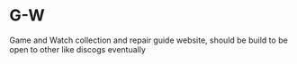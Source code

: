 # G-W
Game and Watch collection and repair guide website, should be build to be open to other like discogs eventually
